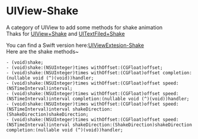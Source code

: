 # UIView-Shake
A category of UIView to add some methods for shake animation<br>
Thaks for [UIView+Shake](https://github.com/andreamazz/UIView-Shake) and [UITextFiled+Shake](https://github.com/andreamazz/UITextField-Shake)<br>

You can find a Swift version here:[UIViewExtesion-Shake](https://github.com/DingHub/UIViewExtesion-Shake/tree/master)<br>
Here are the shake methods~<br>
 ``` 
- (void)shake;
- (void)shake:(NSUInteger)times withOffset:(CGFloat)offset;
- (void)shake:(NSUInteger)times withOffset:(CGFloat)offset completion:(nullable void (^)(void))handler;
- (void)shake:(NSUInteger)times withOffset:(CGFloat)offset speed:(NSTimeInterval)interval;
- (void)shake:(NSUInteger)times withOffset:(CGFloat)offset speed:(NSTimeInterval)interval completion:(nullable void (^)(void))handler;
- (void)shake:(NSUInteger)times withOffset:(CGFloat)offset speed:(NSTimeInterval)interval shakeDirection:(ShakeDirection)shakeDirection;
- (void)shake:(NSUInteger)times withOffset:(CGFloat)offset speed:(NSTimeInterval)interval shakeDirection:(ShakeDirection)shakeDirection completion:(nullable void (^)(void))handler;
 ``` 
